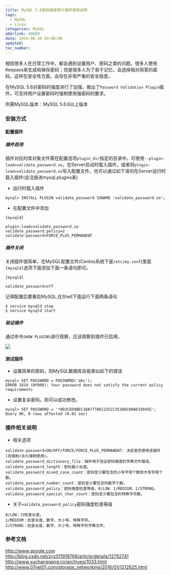 ```yaml
---
title: MySQL 5.6密码强度审计插件使用说明
tags:
  - MySQL
  - Linux
categories: MySQL
abbrlink: 49609
date: 2016-06-30 09:00:00
updated:
toc_number:
---
```


相信很多人在日常工作中，都会遇到设置用户、密码之类的问题。很多人使用Keepass来生成和保存密码；但是很多人为了易于记忆，会选择相对简答的密码，这样在安全性方面，会存在非常严重的安全隐患。

在MySQL 5.6对密码的强度进行了加强，推出了`Password Validation Plugin`插件。可支持用户设置密码时强制使用强密码的要求。

所需MySQL版本：MySQL 5.6.6以上版本

<!-- more -->

### 安装方式

#### 配置插件

##### 插件启用

插件对应的库对象文件需在配置选项`plugin_dir`指定的目录中。可使用`--plugin-load=validate_password.so`，在Server启动时载入插件，或者将`plugin-load=validate_password.so`写入配置文件。也可以通过如下语句在Server运行时载入插件(会注册进mysql.plugins表)

- 运行时载入插件

```
mysql> INSTALL PLUGIN validate_password SONAME 'validate_password.so';
```

- 在配置文件中添加

```
[mysqld]

plugin-load=validate_password.so
validate_password_policy=2
validate-password=FORCE_PLUS_PERMANENT
```

##### 插件关闭

关闭插件很简单，在MySQL配置文件(Centos系统下是`/etc/my.conf`)里面`[mysqld]`选项下面添加下面一条语句即可。

```
[mysqld]

validate_password=off
```

记得配置后要重启MySQL,在Shell下面运行下面两条语句

```
$ service mysqld stop
$ service mysqld start
```

##### 验证插件

通过命令`SHOW PLUGINS`进行观察，应该观察到插件已启用。

![](https://www.hi-linux.com/img/linux/pvp.png)

#### 测试插件

- 设置简单的密码，则MySQL数据库会报类似如下的错误

```
mysql> SET PASSWORD = PASSWORD('abc');
ERROR 1819 (HY000): Your password does not satisfy the current policy requirements
```

- 设置复杂密码，则可以成功修改。

```
mysql> SET PASSWORD = '*0D3CED9BEC10A777AEC23CCC353A8C08A633045E';
Query OK, 0 rows affected (0.01 sec)
```

### 插件相关说明

- 相关选项

```
validate-password=ON/OFF/FORCE/FORCE_PLUS_PERMANENT: 决定是否使用该插件(及强制/永久强制使用)。
validate_password_dictionary_file：插件用于验证密码强度的字典文件路径。
validate_password_length：密码最小长度。
validate_password_mixed_case_count：密码至少要包含的小写字母个数和大写字母个数。
validate_password_number_count：密码至少要包含的数字个数。
validate_password_policy：密码强度检查等级，0/LOW、1/MEDIUM、2/STRONG。
validate_password_special_char_count：密码至少要包含的特殊字符数。
```

- 关于`validate_password_policy`密码强度检查等级

```
0/LOW：只检查长度。
1/MEDIUM：检查长度、数字、大小写、特殊字符。
2/STRONG：检查长度、数字、大小写、特殊字符字典文件。
```

### 参考文档

http://www.google.com
http://blog.csdn.net/zyz511919766/article/details/12752741
http://www.xuchanggang.cn/archives/1033.html
http://www.07net01.com/storage_networking/2016/01/1212625.html